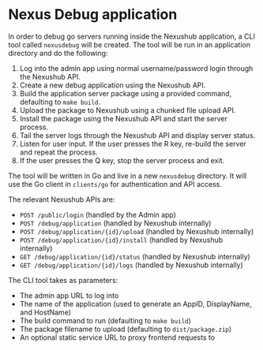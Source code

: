 # Nexus Debug application

In order to debug go servers running inside the Nexushub application, a CLI tool
called `nexusdebug` will be created. The tool will be run in an application
directory and do the following:

1. Log into the admin app using normal username/password login through the Nexushub API.
2. Create a new debug application using the Nexushub API.
3. Build the application server package using a provided command, defaulting to `make build`.
4. Upload the package to Nexushub using a chunked file upload API.
5. Install the package using the Nexushub API and start the server process.
6. Tail the server logs through the Nexushub API and display server status.
7. Listen for user input. If the user presses the R key, re-build the server and repeat the process.
8. If the user presses the Q key, stop the server process and exit.

The tool will be written in Go and live in a new `nexusdebug` directory. It will
use the Go client in `clients/go` for authentication and API access.

The relevant Nexushub APIs are:

- `POST /public/login` (handled by the Admin app)
- `POST /debug/application` (handled by Nexushub internally)
- `POST /debug/application/{id}/upload` (handled by Nexushub internally)
- `POST /debug/application/{id}/install` (handled by Nexushub internally)
- `GET /debug/application/{id}/status` (handled by Nexushub internally)
- `GET /debug/application/{id}/logs` (handled by Nexushub internally)

The CLI tool takes as parameters:
- The admin app URL to log into
- The name of the application (used to generate an AppID, DisplayName, and HostName)
- The build command to run (defaulting to `make build`)
- The package filename to upload (defaulting to `dist/package.zip`)
- An optional static service URL to proxy frontend requests to